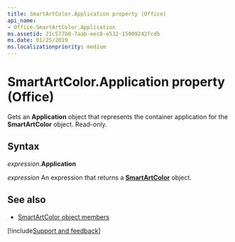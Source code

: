 ```yaml
---
title: SmartArtColor.Application property (Office)
api_name:
- Office.SmartArtColor.Application
ms.assetid: 21c577b0-7aab-eec8-e532-15909242fcdb
ms.date: 01/25/2019
ms.localizationpriority: medium
---
```



# SmartArtColor.Application property (Office)

Gets an **Application** object that represents the container application for the **SmartArtColor** object. Read-only.


## Syntax

_expression_.**Application**

_expression_ An expression that returns a **[SmartArtColor](Office.SmartArtColor.md)** object.


## See also

- [SmartArtColor object members](overview/Library-Reference/smartartcolor-members-office.md)



[!include[Support and feedback](~/includes/feedback-boilerplate.md)]